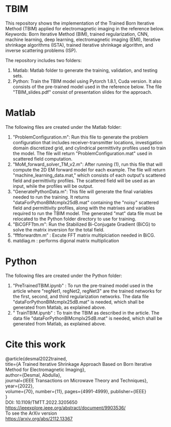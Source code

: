 # TBIM
This repository shows the implementation of the Trained Born Iterative Method (TBIM) applied for electromagnetic imaging in the reference below.  
Keywords: Born Iterative Method (BIM), trained regularization, CNN, machine learning, deep learning, electromagnetic imaging (EMI), Iterative shrinkage algorithms (ISTA), trained iterative shrinkage algorithm, and inverse scattering problems (ISP). 

The repository includes two folders:
  1) Matlab: Matlab folder to generate the training, validation, and testing sets. 
  2) Python: Train the TBIM model using Pytorch 1.8.1, Cuda version. It also consists of the pre-trained model used in the reference below. 
The file "TBIM_slides.pdf" consist of presentation slides for the approach. 

# Matlab
The following files are created under the Matlab folder:
  1) "ProblemConfiguration.m": Run this file to generate the problem configuration that includes receiver-transmitter locations, investigation domain discretized grid, and cylindrical permittivity profiles used to train the model. The file will return "ProblemConfiguration.mat" used in scattered field computation.  
  2) "MoM_forward_solver_TM_v2.m": After running (1), run this file that will compute the 2D EM forward model for each example. The file will return "machine_learning_data.mat," which consists of each output's scattered field and permittivity profiles. The scattered field will be used as an input, while the profiles will be output. 
  3) "GeneratePythonData.m": This file will generate the final variables needed to run the training. It returns "dataForPythonBIMcmplx25dB.mat" containing the "noisy" scattered field and permittivity profiles, along with the matrixes and variables required to run the TBIM model. The generated "mat" data file must be relocated to the Python folder directory to use for training.   
  4) "BiCGFFTtm.m": Run the Stabilized Bi-Conjugate Gradient (BiCG) to solve the matrix inversion for the total field.
  5) “fftforwardtm.m” : Excute FFT matrix multiplciation needed in BiCG.
  6) matdiag.m : performs digonal matrix multiplication
 
 # Python
 The following files are created under the Python folder:
  1) "PreTrainedTBIM.ipynb" : To run the pre-trained model used in the article where "regNet1, regNet2, regNet3" are the trained networks for the first, second, and third regularization networks. The data file "dataForPythonBIMcmplx25dB.mat" is needed, which shall be generated from Matlab, as explained above. 
  2) " TrainTBIM.ipynb" : To train the TBIM as described in the article. The data file "dataForPythonBIMcmplx25dB.mat" is needed, which shall be generated from Matlab, as explained above. 



# Cite this work
@article{desmal2022trained,  
  title={A Trained Iterative Shrinkage Approach Based on Born Iterative Method for Electromagnetic Imaging},  
  author={Desmal, Abdulla},  
  journal={IEEE Transactions on Microwave Theory and Techniques},  
  year={2022},  
  volume={70},
  number={11},
  pages={4991-4999},
  publisher={IEEE}  
}  
DOI: 10.1109/TMTT.2022.3205650  
https://ieeexplore.ieee.org/abstract/document/9903536/   
To see the ArXiv version   
https://arxiv.org/abs/2112.13367
